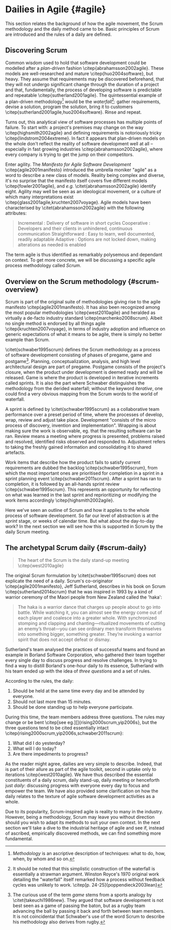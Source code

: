
# Dailies in Agile {#agile}

This section relates the background of how the agile movement, the Scrum methodology and the daily method came to be. Basic principles of Scrum are introduced and the rules of a daily are defined.

## Discovering Scrum

Common wisdom used to hold that software development could be modelled after a *plan-driven* fashion \citep{abrahamsson2002agile}. These models are well-researched and mature \citep{huo2004software}, but heavy. They assume that requirements may be discovered beforehand, that they will not undergo significant change through the duration of a project and that, fundamentally, the process of developing software is predictable and repeatable \citep{sutherland2001agile}. The quintessential example of a plan-driven methodology[^methodology] would be the *waterfall*[^waterfall]: gather requirements, devise a solution, program the solution, bring it to customers \citep{sutherland2001agile,huo2004software}. Rinse and repeat.

[^methodology]: *Methodology* is an ascriptive description of techniques: what to do, how, when, by whom and so on.

[^waterfall]: It should be noted that this simplistic construction of the waterfall is essentially a strawman argument. Winston Royce's 1970 original work detailing the "waterfall" itself remarked how a process without feedback cycles was unlikely to work. \citep[p. 24-25]{poppendieck2003lean}

Turns out, this analytical view of software processes has multiple points of failure. To start with: a project's premises may change on the way \citep{highsmith2002agile} and defining requirements is notoriously tricky \citep{lindstrom2004extreme}. In fact it appears that plan-driven models on the whole don't reflect the reality of software development well at all – especially in fast growing industries \citep{abrahamsson2002agile}, where every company is trying to get the jump on their competitors.

Enter agility. The _Manifesto for Agile Software Development_ \citep{agile2001manifesto} introduced the umbrella moniker "agile" as a word to describe a new class of models. Reality being complex and diverse, it's no surprise that the manifesto itself covers five different models \citep{fowler2001agile}, and *e.g.* \citet{abrahamsson2002agile} identify eight. Agility may well be seen as an ideological movement, or a culture of which many interpretations exist \citep{glass2001agile,kruchten2007voyage}. Agile models have been characterised by \citet{abrahamsson2002agile} with the following attributes:

> Incremental
> :   Delivery of software in short cycles
> Cooperative
> :   Developers and their clients in unhindered, continuous communication
> Straightforward
> :   Easy to learn, well documented, readily adaptable
> Adaptive
> :   Options are not locked down, making alterations as needed is enabled

The term agile is thus identified as remarkably polysemous and dependant on context. To get more concrete, we will be discussing a specific agile process methodology called *Scrum*.

## Overview on the Scrum methodology {#scrum-overview}

Scrum is part of the original suite of methodologies giving rise to the agile manifesto \citep{agile2001manifesto}. It has also been recognized among the most popular methodologies \citep{west2010agile} and heralded as virtually a de-facto industry standard \citep{marchenko2008scrum}. Albeit no single method is endorsed by all things agile \citep{kruchten2007voyage}, in terms of industry adoption and influence on generic expectations of what it means to be agile, there is simply no better example than Scrum.

\citet{schwaber1995scrum} defines the Scrum methodology as a process of software development consisting of phases of pregame, game and postgame[^game]. Planning, conceptualization, analysis, and high level architectural design are part of pregame. Postgame consists of the project's closure, when the product under development is deemed ready and will be released. Game is where the product is developed in iterative increments called sprints. It is also the part where Schwaber distinguishes the methodology from the derided waterfall; without the keyword *iterative*, one could find a very obvious mapping from the Scrum words to the world of waterfall.

[^game]: The curious use of the term *game* stems from a sports analogy by \citet{takeuchi1986new}. They argued that software development is not best seen as a game of passing the baton, but as a rugby team advancing the ball by passing it back and forth between team members. It is not coincidental that Schwaber's use of the word Scrum to describe his methodology also derives from rugby.

A sprint is defined by \citet{schwaber1995scrum} as a collaborative team performance over a preset period of time, where the processes of develop, wrap, review and adjust take place. Development "consists of the micro process of discovery, invention and implementation". Wrapping is about making sure the work is observable, eg. that the resulting software can be ran. Review means a meeting where progress is presented, problems raised and resolved, identified risks observed and responded to. Adjustment refers to taking the freshly gained information and consolidating it to shared artefacts.

Work items that describe how the product fails to satisfy current requirements are dubbed the backlog  \citep{schwaber1995scrum}, from which the most important ones are prioritised for completion in a sprint in a sprint planning event \citep{schwaber2011scrum}. After a sprint has ran to completion, it is followed by an all-hands sprint review \citep{schwaber1995scrum}. This represents an opportunity for reflecting on what was learned in the last sprint and reprioritizing or modifying the work items accordingly \citep{highsmith2002agile}.

Here we've seen an outline of Scrum and how it applies to the whole process of software development. So far our level of abstraction is at the *sprint* stage, or weeks of calendar time. But what about the day-to-day work? In the next section we will see how this is supported in Scrum by the daily Scrum meeting.

## The archetypal Scrum daily {#scrum-daily}

> The heart of the Scrum is the daily stand-up meeting
> \citep{west2010agile}

The original Scrum formulation by \citet{schwaber1995scrum} does not explicate the need of a daily. Scrum's co-originator \citep{agile2001manifesto}, Jeff Sutherland, describes in his book on Scrum \citep{sutherland2014scrum} that he was inspired in 1993 by a kind of warrior ceremony of the Maori people from New Zealand called the 'haka':

> The haka is a warrior dance that charges up people about to go into battle. While watching it, you can almost see the energy come out of each player and coalesce into a greater whole. With synchronized stomping and clapping and chanting—ritualized movements of cutting an enemy’s throat—you can see ordinary men transform themselves into something bigger, something greater. They’re invoking a warrior spirit that does not accept defeat or dismay.

Sutherland's team analysed the practices of successful teams and found an example in Borland Software Corporation, who gathered their team together every single day to discuss progress and resolve challenges. In trying to find a way to distill Borland's one-hour daily to its essence, Sutherland with his team ended up with the idea of *three questions* and a set of rules.

According to the rules, the daily:

1. Should be held at the same time every day and be attended by everyone.
2. Should not last more than 15 minutes.
3. Should be done standing up to help everyone participate.

During this time, the team members address three questions. The rules may change or be bent \citep[see eg.][]{rising2000scrum,yip2006s}, but the three questions tend to be cited essentially intact \citep{rising2000scrum,yip2006s,schwaber2011scrum}:

1. What did I do yesterday?
2. What will I do today?
3. Are there impediments to progress?

As the reader might agree, dailies are very simple to describe. Indeed, that is part of their allure as part of the agile toolkit, second in uptake only to iterations \citep{west2010agile}. We have thus described the essential constituents of a daily scrum, daily stand-up, daily meeting or henceforth just *daily*: discussing progress with everyone every day to focus and empower the team. We have also provided some clarification on how the daily relates to the texture of agile software development activities as a whole.

Due to its popularity, Scrum-inspired agile is reality to many in the industry. However, being a methodology, Scrum may leave you without direction should you wish to adapt its methods to suit your own context. In the next section we'll take a dive to the industrial heritage of agile and see if, instead of ascribed, empirically discovered methods, we can find something more fundamental.
